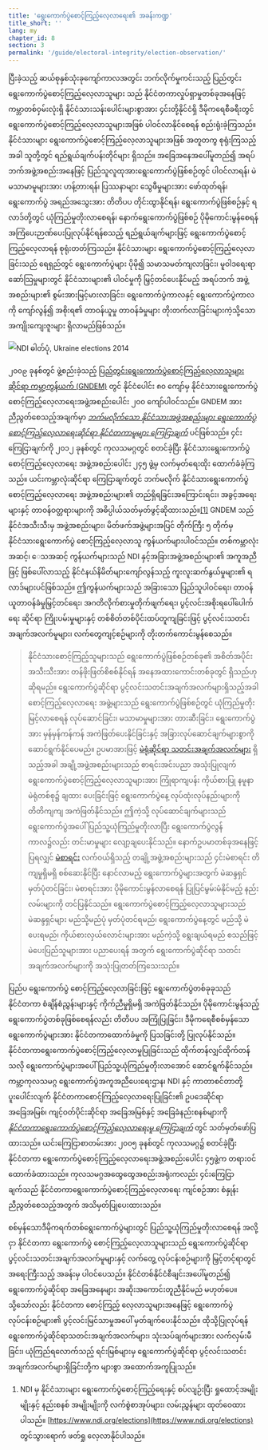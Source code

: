 ```yaml
---
title: 'ရွေးကောက်ပွဲစောင့်ကြည့်လေ့လာရေး၏ အခန်းကဏ္ဍ'
title_short: ''
lang: my
chapter_id: 8
section: 3
permalink: '/guide/electoral-integrity/election-observation/'
---
```


ပြီးခဲ့သည့် ဆယ်စုနှစ်သုံးခုကျော်ကာလအတွင်း ဘက်လိုက်မှုကင်းသည့် ပြည်တွင်းရွေးကောက်ပွဲစောင့်ကြည့်လေ့လာသူများ သည် နိုင်ငံတကာလှုပ်ရှာမှုတစ်ခုအနေဖြင့် ကမ္ဘာတစ်ဝှမ်းလုံးရှိ နိုင်ငံသားသန်းပေါင်းများစွာအား ၄င်းတို့နိုင်ငံရှိ ဒီမိုကရေစီခရီးတွင် ရွေးကောက်ပွဲစောင့်ကြည့်လေ့လာသူများအဖြစ် ပါဝင်လာနိုင်စေရန် စည်းရုံးခဲ့ကြသည်။ နိုင်ငံသားများ ရွေးကောက်ပွဲစောင့်ကြည့်လေ့လာသူများအဖြစ် အတူတကွ စုရုံးကြသည့်အခါ သူတို့တွင် ရည်ရွယ်ချက်ပန်းတိုင်များ ရှိသည်။ အခြေအနေအပေါ်မူတည်၍ အရပ်ဘက်အဖွဲ့အစည်းအနေဖြင့် ပြည်သူလူထုအားရွေးကောက်ပွဲဖြစ်စဉ်တွင် ပါဝင်လာရန်၊ မဲမသာမာမူများအား ဟန့်တားရန်၊ ပြဿနာများ သွေဖီမှုများအား ဖော်ထုတ်ရန်၊ ရွေးကောက်ပွဲ အရည်အသွေးအား တိတိပပ တိုင်းထွာနိုင်ရန်၊ ရွေးကောက်ပွဲဖြစ်စဉ်နှင့် ရလာဒ်တို့တွင် ယုံကြည်မှုတိုးလာစေရန်၊ နောက်ရွေးကောက်ပွဲဖြစ်စဉ် ပိုမိုကောင်းမွန်စေရန် အကြံပေးဉာဏ်ပေးပြုလုပ်နိုင်ရန်စသည့် ရည်ရွယ်ချက်များဖြင့် ရွေးကောက်ပွဲစောင့်ကြည့်လေ့လာရန် စုရုံးတတ်ကြသည်။ နိုင်ငံသားများ ရွေးကောက်ပွဲစောင့်ကြည့်လေ့လာခြင်းသည် ရေရှည်တွင် ရွေးကောက်ပွဲများ ပိုမို၍ သမာသမတ်ကျလာခြင်း၊ မူဝါဒရေးရာဆော်သြမှုများတွင် နိုင်ငံသားများ၏ ပါဝင်မှုကို မြှင့်တင်ပေးနိုင်မည့် အရပ်ဘက် အဖွဲ့အစည်းများ၏ စွမ်းအားမြင့်မားလာခြင်း၊ ရွေးကောက်ပွဲကာလနှင့် ရွေးကောက်ပွဲကာလကို ကျော်လွန်၍ အစိုးရ၏ တာဝန်ယူမှု တာဝန်ခံမှုများ တိုးတက်လာခြင်းများကဲ့သို့သော အကျိုးကျေးဇူးများ ရှိလာမည်ဖြစ်သည်။

 ![NDI ဓါတ်ပုံ, Ukraine elections 2014](/images/guide/NDI-Photo-Ukraine-elections-2014.jpg) 

၂၀၀၉ ခုနစ်တွင် ဖွဲ့စည်းခဲ့သည့် [ပြည်တွင်းရွေးကောက်ပွဲစောင့်ကြည့်လေ့လာသူများဆိုင်ရာ ကမ္ဘာ့ကွန်ယက် (GNDEM)](http://www.gndem.org/) တွင် နိုင်ငံပေါင်း ၈၀ ကျော်မှ နိုင်ငံသားရွေးကောက်ပွဲစောင့်ကြည့်လေ့လာရေးအဖွဲ့အစည်းပေါင်း ၂၀၀ ကျော်ပါဝင်သည်။ GNDEM အားညီညွတ်စေသည့်အချက်မှာ [_ဘက်မလိုက်သော နိုင်ငံသားအဖွဲ့အစည်းများ ရွေးကောက်ပွဲ စောင့်ကြည့်လေ့လာရေးဆိုင်ရာ နိုင်ငံတကာမူများ ကြေငြာချက်_](http://www.gndem.org/declaration-of-global-principles) ပင်ဖြစ်သည်။ ၄င်းကြေငြာချက်ကို ၂၀၁၂ ခုနစ်တွင် ကုလသမဂ္ဂတွင် စတင်ခဲ့ပြီး နိုင်ငံသားရွေးကောက်ပွဲစောင့်ကြည့်လေ့လာရေး အဖွဲ့အစည်းပေါင်း ၂၄၅ ဖွဲ့မှ လက်မှတ်ရေးထိုး ထောက်ခံခဲ့ကြသည်။ ယင်းကမ္ဘာလုံးဆိုင်ရာ ကြေငြာချက်တွင် ဘက်မလိုက် နိုင်ငံသားရွေးကောက်ပွဲ စောင့်ကြည့်လေ့လာရေး အဖွဲ့အစည်းများ၏ တည်ရှိရခြင်းအကြောင်းရင်း၊ အခွင့်အရေးများနှင့် တာဝန်ဝတ္တရားများကို အဓိပ္ပါယ်သတ်မှတ်ဖွင့်ဆိုထားသည်။[\[1\]](#footnote-1) GNDEM သည် နိုင်ငံအသီးသီးမှ အဖွဲ့အစည်းများ၊ မိတ်ဖက်အဖွဲ့များအပြင် တိုက်ကြီး ၅ တိုက်မှ နိုင်ငံသားရွေးကောက်ပွဲ စောင့်ကြည့်လေ့လာသူ ကွန်ယက်များပါဝင်သည်။ တစ်ကမ္ဘာလုံးအဆင့်၊ ေသအဆင့် ကွန်ယက်များသည် NDI နှင့်အခြားအဖွဲ့အစည်းများ၏ အကူအညီဖြင့် ဖြစ်ပေါ်လာသည့် နိုင်ငံနယ်နိမိတ်များကျော်လွန်သည့် ကူးလူးဆက်နွယ်မှုများ၏ ရလာဒ်များပင်ဖြစ်သည်။ ဤကွန်ယက်များသည် အခြားသော ပြည်သူပါဝင်ရေး၊ တာဝန်ယူတာဝန်ခံမှုမြှင့်တင်ရေး၊ အဂတိလိုက်စားမှုတိုက်ဖျက်ရေး၊ ပွင့်လင်းအစိုးရပေါ်ပေါက်ရေး ဆိုင်ရာ ကြိုးပမ်းမှုများနှင့် တစ်စိတ်တစ်ပိုင်းထပ်တူကျခြင်းဖြင့် ပွင့်လင်းသတင်းအချက်အလက်မူများ၊ လက်တွေကျင့်စဉ်များကို တိုးတက်ကောင်းမွန်စေသည်။

> နိုင်ငံသားစောင့်ကြည့်သူများသည် ရွေးကောက်ပွဲဖြစ်စဉ်တစ်ခု၏ အစိတ်အပိုင်းအသီးသီးအား တန်ဖိုးဖြတ်စိစစ်နိုင်ရန် အနေအထားကောင်းတစ်ခုတွင် ရှိသည်ဟုဆိုရမည်။ ရွေးကောက်ပွဲဆိုင်ရာ ပွင့်လင်းသတင်းအချက်အလက်များရှိသည့်အခါ စောင့်ကြည့်လေ့လာရေး အဖွဲ့များသည် ရွေးကောက်ပွဲဖြစ်စဉ်တွင် ယုံကြည်မှုတိုးမြင့်လာစေရန် လုပ်ဆောင်ခြင်း၊ မသာမာမှုများအား တားဆီးခြင်း၊ ရွေးကောက်ပွဲအား မှန်မှန်ကန်ကန် အကဲဖြတ်ပေးနိုင်ခြင်းနှင့် အခြားလုပ်ဆောင်ချက်များစွာကို ဆောင်ရွက်နိုင်ပေမည်။ ဥပမာအားဖြင့် [မဲရုံဆိုင်ရာ သတင်းအချက်အလက်များ](/my/guide/key-categories/polling-stations/) ရှိသည့်အခါ အချို့အဖွဲ့အစည်းများသည် စာရင်းအင်းပညာ အသုံးပြုလျက် ရွေးကောက်ပွဲစောင့်ကြည့်လေ့လာသူများအား ကြုံရာကျပန်း ကိုယ်စားပြု နမူနာမဲရုံတစ်စု၌ ချထား ပေးခြင်းဖြင့် ရွေးကောက်ပွဲနေ့ လုပ်ထုံးလုပ်နည်းများကို တိတိကျကျ အကဲဖြတ်နိုင်သည်။ ဤကဲ့သို့ လုပ်ဆောင်ချက်များသည် ရွေးကောက်ပွဲအပေါ် ပြည်သူ့ယုံကြည်မှုတိုးလာပြီး ရွေးကောက်ပွဲလွန်ကာလ၌လည်း တင်းမာမှုများ လျော့ချပေးနိုင်သည်။ နောက်ဥပမာတစ်ခုအနေဖြင့်ပြရလျှင် [မဲစာရင်း](/my/guide/key-categories/voter-lists/) လက်ဝယ်ရှိသည့် တချို့အဖွဲ့အစည်းများသည် ၄င်းမဲစာရင်း တိကျမှုရှိမရှိ စစ်ဆေးနိုင်ပြီး နောင်လာမည့် ရွေးကောက်ပွဲများအတွက် မဲဆန္ဒရှင် မှတ်ပုံတင်ခြင်း၊ မဲစာရင်းအား ပိုမိုကောင်းမွန်လာစေရန် ပြုပြင်မွမ်းမံနိုင်မည့် နည်းလမ်းများကို တင်ပြနိုင်သည်။ ရွေးကောက်ပွဲစောင့်ကြည့်လေ့လာသူများသည် မဲဆန္ဒရှင်များ မည်သို့မည်ပုံ မှတ်ပုံတင်ရမည်၊ ရွေးကောက်ပွဲနေ့တွင် မည်သို့ မဲပေးရမည်၊ ကိုယ်စားလှယ်လောင်းများအား မည်ကဲ့သို့ ရွေးချယ်ရမည် စသည်ဖြင့် မဲပေးပြည်သူများအား ပညာပေးရန် အတွက် ရွေးကောက်ပွဲဆိုင်ရာ သတင်းအချက်အလက်များကို အသုံးပြုတတ်ကြသေးသည်။

ပြည်ပ ရွေးကောက်ပွဲ စောင့်ကြည့်လေ့လာခြင်းဖြင့် ရွေးကောက်ပွဲတစ်ခုခုသည် နိုင်ငံတကာ စံချိန်စံညွှန်းများနှင့် ကိုက်ညီမှုရှိမရှိ အကဲဖြတ်နိုင်သည်။ ပိုမိုကောင်းမွန်သည့် ရွေးကောက်ပွဲတစ်ခုဖြစ်စေရန်လည်း တိတိပပ အကြုံပြုခြင်း၊ ဒီမိုကရေစီစစ်မှန်သော ရွေးကောက်ပွဲများအား နိုင်ငံတကာထောက်ခံမှုကို ပြသခြင်းတို့ ပြုလုပ်နိုင်သည်။ နိုင်ငံတကာရွေးကောက်ပွဲစောင့်ကြည့်လေ့လာမှုပြုခြင်းသည် ထိုက်တန်လျှင်ထိုက်တန်သလို ရွေးကောက်ပွဲများအပေါ် ပြည်သူ့ယုံကြည်မှုတိုးလာအောင် ဆောင်ရွက်နိုင်သည်။ ကမ္ဘာ့ကုလသမဂ္ဂ ရွေးကောက်ပွဲအကူအညီပေးရေးဌာန၊ NDI နှင့် ကာတာစင်တာတို့ပူးပေါင်းလျက် နိုင်ငံတကာစောင့်ကြည့်လေ့လာရေးပြုခြင်း၏ ဥပဒေဆိုင်ရာ အခြေအမြစ်၊ ကျင့်ဝတ်ပိုင်းဆိုင်ရာ အခြေအမြစ်နှင့် အခြေခံနည်းစနစ်များကို [_နိုင်ငံတကာရွေးကောက်ပွဲစောင့်ကြည့်လေ့လာရေးမူ ကြေငြာချက်_](https://www.ndi.org/declaration_monitoring_principles) တွင် သတ်မှတ်ဖော်ပြထားသည်။ ယင်းကြေငြာစာတမ်းအား ၂၀၀၅ ခုနစ်တွင် ကုလသမဂ္ဂ၌ စတင်ခဲ့ပြီး နိုင်ငံတကာ ရွေးကောက်ပွဲစောင့်ကြည့်လေ့လာရေးအဖွဲ့အစည်းပေါင်း ၄၅ဖွဲ့က တရားဝင် ထောက်ခံထားသည်။ ကုလသမဂ္ဂအထွေထွေအစည်းအရုံးကလည်း ၄င်းကြေငြာချက်သည် နိုင်ငံတကာရွေးကောက်ပွဲစောင့်ကြည့်လေ့လာရေး ကျင်စဉ်အား စံနှုန်းညီညွတ်စေသည့်အတွက် အသိမှတ်ပြုပေးထားသည်။

စစ်မှန်သောဒီမိုကရက်တစ်ရွေးကောက်ပွဲများတွင် ပြည်သူ့ယုံကြည်မှုတိုးလာစေရန် အလို့ငှာ နိုင်ငံတကာ ရွေးကောက်ပွဲ စောင့်ကြည့်လေ့လာသူများသည် ရွေးကောက်ပွဲဆိုင်ရာ ပွင့်လင်းသတင်းအချက်အလက်မူများနှင့် လက်တွေ့ လုပ်ငန်းစဉ်များကို မြှင့်တင့်ရာတွင် အရေးကြီးသည့် အခန်းမှ ပါဝင်ပေသည်။ နိုင်ငံတစ်နိုင်ငံစီချင်းအပေါ်မူတည်၍ ရွေးကောက်ပွဲဆိုင်ရာ အခြေအနေများ အဆိုးအကောင်းတူညီနိုင်မည် မဟုတ်ပေ။ သို့သော်လည်း နိုင်ငံတကာ စောင့်ကြည့် လေ့လာသူများအနေဖြင့် ရွေးကောက်ပွဲလုပ်ငန်းစဉ်များ၏ ပွင့်လင်းမြင်သာမှုအပေါ် မှတ်ချက်ပေးနိုင်သည်။ ထိုသို့ပြုလုပ်ရန် ရွေးကောက်ပွဲဆိုင်ရာသတင်းအချက်အလက်များ၊ သုံးသပ်ချက်များအား လက်လှမ်းမီခြင်း၊ ယုံကြည်ရလောက်သည့် ရင်းမြစ်များမှ ရွေးကောက်ပွဲဆိုင်ရာ ပွင့်လင်းသတင်းအချက်အလက်များရှိခြင်းတို့က များစွာ အထောက်အကူပြုသည်။

1.  [](#reference-1)NDI မှ နိုင်ငံသားများ ရွေးကောက်ပွဲစောင့်ကြည့်ရေးနှင့် စပ်လျဉ်းပြီး ရှုထောင့်အမျိုးမျိုးနှင့် နည်းစနစ် အမျိုးမျိုးကို လက်စွဲစာအုပ်များ၊ လမ်းညွှန်များ ထုတ်ဝေထားပါသည်။ [https://www.ndi.org/elections](https://www.ndi.org/elections) တွင်သွားရောက် ဖတ်ရှု လေ့လာနိုင်ပါသည်။
